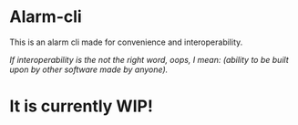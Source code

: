 # Alarm-cli
This is an alarm cli made for convenience and interoperability.

*If interoperability is the not the right word, oops, I mean: (ability to be built upon by other software made by anyone).*

# It is currently WIP! 
